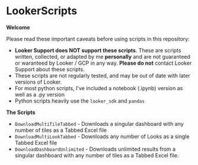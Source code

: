 # LookerScripts



**Welcome**

Please read these important caveats before using scripts in this repository: 
- **Looker Support does NOT support these scripts**. These are scripts written, collected, or adapted by me **personally** and are not guaranteed or waranteed by Looker / GCP in any way. **Please do not** contact Looker Support about these scripts. 
- These scripts are not regularly tested, and may be out of date with later versions of Looker.
- For most python scripts, I've included a notebook (.ipynb) version as well as a .py version
- Python scripts heavily use the `looker_sdk` and `pandas`

**The Scripts**

- `DownloadMultiTileTabbed` - Downloads a singular dashboard with any number of tiles as a Tabbed Excel file
- `DownloadMultiLookTabbed` - Downloads any number of Looks as a single Tabbed Excel file
- `DownloadDashboardUnlimited` - Downloads unlimited results from a singular dashboard with any number of tiles as a Tabbed Excel file. 
